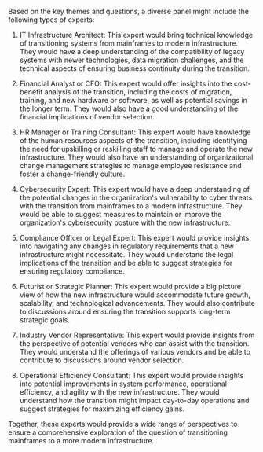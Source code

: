 Based on the key themes and questions, a diverse panel might include the following types of experts:

1. IT Infrastructure Architect: This expert would bring technical knowledge of transitioning systems from mainframes to modern infrastructure. They would have a deep understanding of the compatibility of legacy systems with newer technologies, data migration challenges, and the technical aspects of ensuring business continuity during the transition.

2. Financial Analyst or CFO: This expert would offer insights into the cost-benefit analysis of the transition, including the costs of migration, training, and new hardware or software, as well as potential savings in the longer term. They would also have a good understanding of the financial implications of vendor selection.

3. HR Manager or Training Consultant: This expert would have knowledge of the human resources aspects of the transition, including identifying the need for upskilling or reskilling staff to manage and operate the new infrastructure. They would also have an understanding of organizational change management strategies to manage employee resistance and foster a change-friendly culture.

4. Cybersecurity Expert: This expert would have a deep understanding of the potential changes in the organization's vulnerability to cyber threats with the transition from mainframes to a modern infrastructure. They would be able to suggest measures to maintain or improve the organization's cybersecurity posture with the new infrastructure.

5. Compliance Officer or Legal Expert: This expert would provide insights into navigating any changes in regulatory requirements that a new infrastructure might necessitate. They would understand the legal implications of the transition and be able to suggest strategies for ensuring regulatory compliance.

6. Futurist or Strategic Planner: This expert would provide a big picture view of how the new infrastructure would accommodate future growth, scalability, and technological advancements. They would also contribute to discussions around ensuring the transition supports long-term strategic goals.

7. Industry Vendor Representative: This expert would provide insights from the perspective of potential vendors who can assist with the transition. They would understand the offerings of various vendors and be able to contribute to discussions around vendor selection.

8. Operational Efficiency Consultant: This expert would provide insights into potential improvements in system performance, operational efficiency, and agility with the new infrastructure. They would understand how the transition might impact day-to-day operations and suggest strategies for maximizing efficiency gains.

Together, these experts would provide a wide range of perspectives to ensure a comprehensive exploration of the question of transitioning mainframes to a more modern infrastructure.